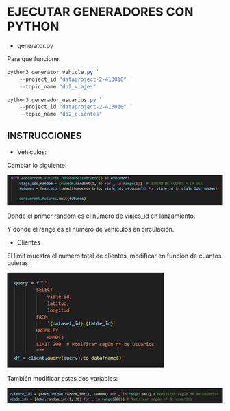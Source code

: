 # EJECUTAR GENERADORES CON PYTHON

- generator.py

Para que funcione:

```powershell
python3 generator_vehicle.py `
    --project_id "dataproject-2-413010" `
    --topic_name "dp2_viajes"
```

```powershell
python3 generador_usuarios.py `
    --project_id "dataproject-2-413010" `
    --topic_name "dp2_clientes"
```

## INSTRUCCIONES

- Vehiculos:

Cambiar lo siguiente:

![Alt text](../img/vec.png)

Donde el primer random es el número de viajes_id en lanzamiento.

Y donde el range es el número de vehículos en circulación.

- Clientes

El limit muestra el numero total de clientes, modificar en función de cuantos quieras:

![Alt text](../img/clil.png)

También modificar estas dos variables:

![Alt text](../img/clir.png)
